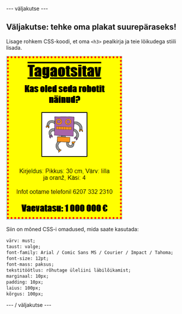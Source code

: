 \--- väljakutse \---

## Väljakutse: tehke oma plakat suurepäraseks!

Lisage rohkem CSS-koodi, et oma `<h3>` pealkirja ja teie lõikudega stiili lisada.

![ekraanipilt](images/wanted-final.png)

Siin on mõned CSS-i omadused, mida saate kasutada:

    värv: must;
    taust: valge;
    font-family: Arial / Comic Sans MS / Courier / Impact / Tahoma;
    font-size: 12pt;
    font-mass: paksus;
    tekstitöötlus: rõhutage üleliini läbilõikamist;
    marginaal: 10px;
    padding: 10px;
    laius: 100px;
    kõrgus: 100px;
    

\--- / väljakutse \---